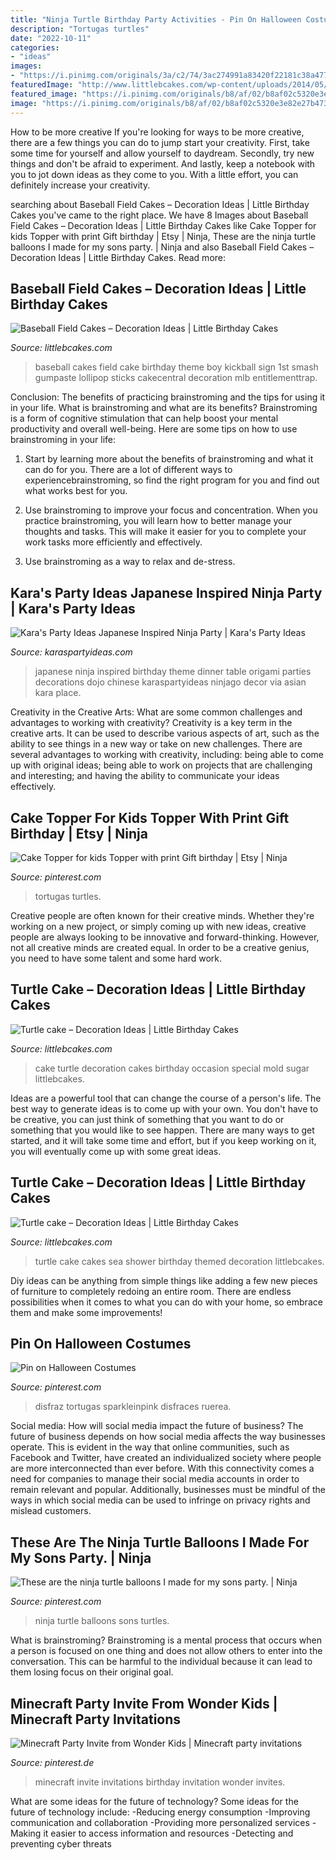```yaml
---
title: "Ninja Turtle Birthday Party Activities - Pin On Halloween Costumes"
description: "Tortugas turtles"
date: "2022-10-11"
categories:
- "ideas"
images:
- "https://i.pinimg.com/originals/3a/c2/74/3ac274991a83420f22181c38a477470e.jpg"
featuredImage: "http://www.littlebcakes.com/wp-content/uploads/2014/05/Turtle-Cakes.jpg"
featured_image: "https://i.pinimg.com/originals/b8/af/02/b8af02c5320e3e82e27b4734be732966.png"
image: "https://i.pinimg.com/originals/b8/af/02/b8af02c5320e3e82e27b4734be732966.png"
---
```



How to be more creative
If you're looking for ways to be more creative, there are a few things you can do to jump start your creativity. First, take some time for yourself and allow yourself to daydream. Secondly, try new things and don't be afraid to experiment. And lastly, keep a notebook with you to jot down ideas as they come to you. With a little effort, you can definitely increase your creativity.

	

		
searching about Baseball Field Cakes – Decoration Ideas | Little Birthday Cakes you've came to the right place. We have 8 Images about Baseball Field Cakes – Decoration Ideas | Little Birthday Cakes like Cake Topper for kids Topper with print Gift birthday | Etsy | Ninja, These are the ninja turtle balloons I made for my sons party. | Ninja and also Baseball Field Cakes – Decoration Ideas | Little Birthday Cakes. Read more:
		
    
## Baseball Field Cakes – Decoration Ideas | Little Birthday Cakes

<img loading=lazy src="http://www.littlebcakes.com/wp-content/uploads/2014/01/Baseball-Field-Cakes-Pictures.jpg" onerror="this.onerror=null;this.src='https://tse2.mm.bing.net/th?id=OIP.CyWz9ZrJs8PFrnGtbsKO-AHaFj&amp;pid=15.1';" alt="Baseball Field Cakes – Decoration Ideas | Little Birthday Cakes">

_Source: littlebcakes.com_

>baseball cakes field cake birthday theme boy kickball sign 1st smash gumpaste lollipop sticks cakecentral decoration mlb entitlementtrap. 

	

Conclusion: The benefits of practicing brainstroming and the tips for using it in your life.
What is brainstroming and what are its benefits? Brainstroming is a form of cognitive stimulation that can help boost your mental productivity and overall well-being. Here are some tips on how to use brainstroming in your life: 
1. Start by learning more about the benefits of brainstroming and what it can do for you. There are a lot of different ways to experiencebrainstroming, so find the right program for you and find out what works best for you. 

2. Use brainstroming to improve your focus and concentration. When you practice brainstroming, you will learn how to better manage your thoughts and tasks. This will make it easier for you to complete your work tasks more efficiently and effectively. 

3. Use brainstroming as a way to relax and de-stress.

    
## Kara&#039;s Party Ideas Japanese Inspired Ninja Party | Kara&#039;s Party Ideas

<img loading=lazy src="https://karaspartyideas.com/wp-content/uploads/2016/03/Japanese-Inspired-Ninja-Party-via-Karas-Party-Ideas-KarasPartyIdeas.com60.jpeg" onerror="this.onerror=null;this.src='https://tse4.mm.bing.net/th?id=OIP.2FZirkckPXgFzpERhawJ2wHaLH&amp;pid=15.1';" alt="Kara&#039;s Party Ideas Japanese Inspired Ninja Party | Kara&#039;s Party Ideas">

_Source: karaspartyideas.com_

>japanese ninja inspired birthday theme dinner table origami parties decorations dojo chinese karaspartyideas ninjago decor via asian kara place. 

	

Creativity in the Creative Arts: What are some common challenges and advantages to working with creativity?
Creativity is a key term in the creative arts. It can be used to describe various aspects of art, such as the ability to see things in a new way or take on new challenges. There are several advantages to working with creativity, including: being able to come up with original ideas; being able to work on projects that are challenging and interesting; and having the ability to communicate your ideas effectively.

    
## Cake Topper For Kids Topper With Print Gift Birthday | Etsy | Ninja

<img loading=lazy src="https://i.pinimg.com/736x/cb/7f/de/cb7fde05df87ed24e71f333010aa71d0.jpg" onerror="this.onerror=null;this.src='https://tse2.mm.bing.net/th?id=OIP.clmYbIIfr4SjI0zAlnRPrgHaKg&amp;pid=15.1';" alt="Cake Topper for kids Topper with print Gift birthday | Etsy | Ninja">

_Source: pinterest.com_

>tortugas turtles. 

	

Creative people are often known for their creative minds. Whether they're working on a new project, or simply coming up with new ideas, creative people are always looking to be innovative and forward-thinking. However, not all creative minds are created equal. In order to be a creative genius, you need to have some talent and some hard work.

    
## Turtle Cake – Decoration Ideas | Little Birthday Cakes

<img loading=lazy src="http://www.littlebcakes.com/wp-content/uploads/2014/05/Turtle-Cake-Decoration.jpg" onerror="this.onerror=null;this.src='https://tse2.mm.bing.net/th?id=OIP.fsHzirPGq_LOvogRElQfmgHaFj&amp;pid=15.1';" alt="Turtle cake – Decoration Ideas | Little Birthday Cakes">

_Source: littlebcakes.com_

>cake turtle decoration cakes birthday occasion special mold sugar littlebcakes. 

	

Ideas are a powerful tool that can change the course of a person's life. The best way to generate ideas is to come up with your own. You don't have to be creative, you can just think of something that you want to do or something that you would like to see happen. There are many ways to get started, and it will take some time and effort, but if you keep working on it, you will eventually come up with some great ideas.

    
## Turtle Cake – Decoration Ideas | Little Birthday Cakes

<img loading=lazy src="http://www.littlebcakes.com/wp-content/uploads/2014/05/Turtle-Cakes.jpg" onerror="this.onerror=null;this.src='https://tse2.mm.bing.net/th?id=OIP.JSQaQwGaOgrYbZD-dXKKcgHaJ4&amp;pid=15.1';" alt="Turtle cake – Decoration Ideas | Little Birthday Cakes">

_Source: littlebcakes.com_

>turtle cake cakes sea shower birthday themed decoration littlebcakes. 

	

Diy ideas can be anything from simple things like adding a few new pieces of furniture to completely redoing an entire room. There are endless possibilities when it comes to what you can do with your home, so embrace them and make some improvements!

    
## Pin On Halloween Costumes

<img loading=lazy src="https://i.pinimg.com/originals/3a/c2/74/3ac274991a83420f22181c38a477470e.jpg" onerror="this.onerror=null;this.src='https://tse3.mm.bing.net/th?id=OIP.Cim5vAHpqfbU0UPrZGxkCwHaKU&amp;pid=15.1';" alt="Pin on Halloween Costumes">

_Source: pinterest.com_

>disfraz tortugas sparkleinpink disfraces ruerea. 

	

Social media: How will social media impact the future of business?
The future of business depends on how social media affects the way businesses operate. This is evident in the way that online communities, such as Facebook and Twitter, have created an individualized society where people are more interconnected than ever before. With this connectivity comes a need for companies to manage their social media accounts in order to remain relevant and popular. Additionally, businesses must be mindful of the ways in which social media can be used to infringe on privacy rights and mislead customers.

    
## These Are The Ninja Turtle Balloons I Made For My Sons Party. | Ninja

<img loading=lazy src="https://i.pinimg.com/originals/31/c2/0b/31c20ba590b01d263022aab1b112da26.jpg" onerror="this.onerror=null;this.src='https://tse2.mm.bing.net/th?id=OIP.Oa5hpgo09HR-ut9UZik-EgHaJ4&amp;pid=15.1';" alt="These are the ninja turtle balloons I made for my sons party. | Ninja">

_Source: pinterest.com_

>ninja turtle balloons sons turtles. 

	

What is brainstroming? Brainstroming is a mental process that occurs when a person is focused on one thing and does not allow others to enter into the conversation. This can be harmful to the individual because it can lead to them losing focus on their original goal.

    
## Minecraft Party Invite From Wonder Kids | Minecraft Party Invitations

<img loading=lazy src="https://i.pinimg.com/originals/b8/af/02/b8af02c5320e3e82e27b4734be732966.png" onerror="this.onerror=null;this.src='https://tse2.mm.bing.net/th?id=OIP.CA4fAsGPLmXcR4TIKST4VAHaKg&amp;pid=15.1';" alt="Minecraft Party Invite from Wonder Kids | Minecraft party invitations">

_Source: pinterest.de_

>minecraft invite invitations birthday invitation wonder invites. 

	

What are some ideas for the future of technology?
Some ideas for the future of technology include: 
-Reducing energy consumption 
-Improving communication and collaboration 
-Providing more personalized services 
-Making it easier to access information and resources 
-Detecting and preventing cyber threats

